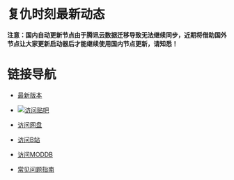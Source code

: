 # 复仇时刻最新动态
**注意：国内自动更新节点由于腾讯云数据迁移导致无法继续同步，近期将借助国外节点让大家更新启动器后才能继续使用国内节点更新，请知悉！**


# 链接导航
* [最新版本](https://github.com/Zero-Fanker/Revenge-Now)
* [![访问贴吧](https://imgsa.baidu.com/forum/w%3D580/sign=00b5cd2a86d4b31cf03c94b3b7d7276f/4273602a2834349b4963b8ecc4ea15ce37d3bed5.jpg)](https://tieba.baidu.com/f?kw=%E5%A4%8D%E4%BB%87%E6%97%B6%E5%88%BB)

* [访问网盘](http://www.tr-publish.ys168.com/)
* [访问B站](https://www.bilibili.com/read/cv1429014)
* [访问MODDB](https://www.moddb.com/mods/revenge-now)
* [常见问题指南](./常见问题指南)

